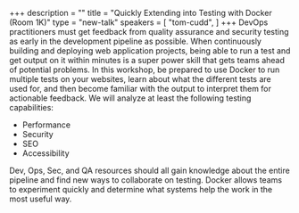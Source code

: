 +++
description = ""
title = "Quickly Extending into Testing with Docker (Room 1K)"
type = "new-talk"
speakers = [
        "tom-cudd",
]
+++
DevOps practitioners must get feedback from quality assurance and security testing as early in the development pipeline as possible. When continuously building and deploying web application projects, being able to run a test and get output on it within minutes is a super power skill that gets teams ahead of potential problems. In this workshop, be prepared to use Docker to run multiple tests on your websites, learn about what the different tests are used for, and then become familiar with the output to interpret them for actionable feedback. We will analyze at least the following testing capabilities:

 - Performance
 - Security
 - SEO
 - Accessibility

Dev, Ops, Sec, and QA resources should all gain knowledge about the entire pipeline and find new ways to collaborate on testing. Docker allows teams to experiment quickly and determine what systems help the work in the most useful way.